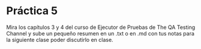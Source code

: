 # Práctica 5
Mira los capítulos 3 y 4 del curso de Ejecutor de Pruebas de The QA Testing Channel y sube un pequeño resumen en un .txt o en .md con tus notas para la siguiente clase poder discutirlo en clase.